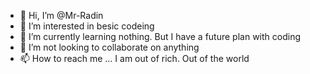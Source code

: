 - 👋 Hi, I’m @Mr-Radin
- 👀 I’m interested in besic codeing
- 🌱 I’m currently learning nothing. But I have a future plan with coding
- 💞️ I’m not looking to collaborate on anything
- 📫 How to reach me ... I am out of rich. Out of the world
<!---
Mr-Radin/Mr-Radin is a ✨ special ✨ repository because its `README.md` (this file) appears on your GitHub profile.
You can click the Preview link to take a look at your changes.
--->
